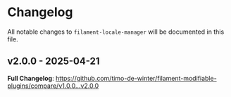 # Changelog

All notable changes to `filament-locale-manager` will be documented in this file.

## v2.0.0 - 2025-04-21

**Full Changelog**: https://github.com/timo-de-winter/filament-modifiable-plugins/compare/v1.0.0...v2.0.0
